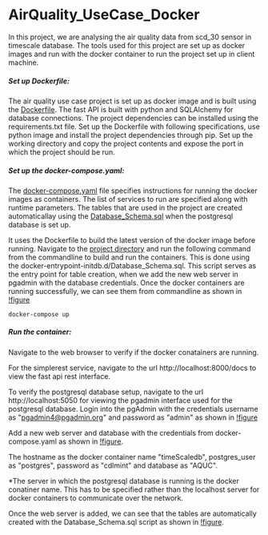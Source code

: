 # AirQuality_UseCase_Docker

In this project, we are analysing the air quality data from scd_30 sensor in timescale database.  The tools used for this project are set up as docker images and run with the docker container to run the project set up in client machine.

##### Set up Dockerfile: 

The air quality use case project is set up as docker image and is built using the [Dockerfile](https://github.com/Ramya-Jayaraman-CseJku/DT_API/blob/main/air_Quality/fastAPI-AQUC/Dockerfile). The fast API is built with python and SQLAlchemy for database connections. The project dependencies can be installed using the requirements.txt file. Set up the Dockerfile with following specifications,  use python image and install the project dependencies through pip. Set up the working directory and copy the project contents and expose the port in which the project should be run.

##### Set up the docker-compose.yaml:

The [docker-compose.yaml](https://github.com/Ramya-Jayaraman-CseJku/DT_API/blob/main/air_Quality/fastAPI-AQUC/docker-compose.yaml) file specifies instructions for running the docker images as containers. The list of services to run are specified along with runtime parameters. The tables that are used in the project are created automaticallay using the [Database_Schema.sql](https://github.com/Ramya-Jayaraman-CseJku/DT_API/blob/main/air_Quality/fastAPI-AQUC/Database_Schema.sql) when the postgresql database is set up.

 It uses the Dockerfile to build the latest version of the docker image before running.  Navigate to the [project directory](https://github.com/Ramya-Jayaraman-CseJku/DT_API/tree/main/air_Quality/fastAPI-AQUC) and run the following command from the commandline to build and run the containers. This is done using the docker-entrypoint-initdb.d/Database_Schema.sql. This script serves as the entry point for table creation, when we add the new web server in pgadmin with the database credentials. Once the docker containers are running successfully, we can see them from commandline as shown in [!figure](./images/dockerRunning.png)

``docker-compose up``

##### Run the container:

Navigate to the web browser to verify if the docker conatainers are running.

For the simplerest service, navigate to the url http://localhost:8000/docs to view the fast api rest interface.

To verify the postgresql database setup, navigate to the url http://localhost:5050 for viewing the pgadmin interface used for the postgresql database.  Login into the pgAdmin with the credentials username as "pgadmin4@pgadmin.org" and password as "admin" as shown in [!figure](./images/pgAdminLoginCredentials.png)

Add a new web server and database with the credentials from docker-compose.yaml as shown in [!figure](./images/pgAdminDbCredentials.png). 

The hostname as the docker container name "timeScaledb", postgres_user as "postgres", password as "cdlmint" and database as "AQUC". 

*The server in which the postgresql database is running is the docker conatiner name. This has to be specified rather than the localhost server for docker containers to communicate over the network.   

Once the web server is added, we can see that the tables are automatically created with the Database_Schema.sql script as shown in [!figure](./images/TableCreation.png).

